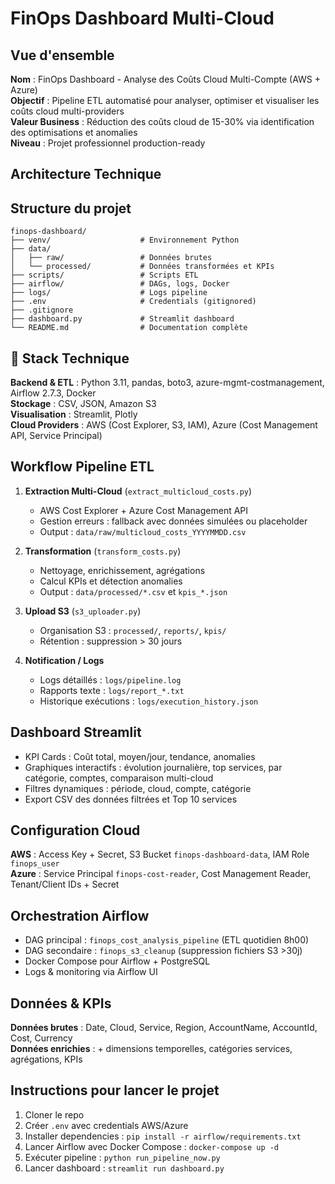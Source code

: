 #  FinOps Dashboard Multi-Cloud

##  Vue d'ensemble
**Nom** : FinOps Dashboard - Analyse des Coûts Cloud Multi-Compte (AWS + Azure)  
**Objectif** : Pipeline ETL automatisé pour analyser, optimiser et visualiser les coûts cloud multi-providers  
**Valeur Business** : Réduction des coûts cloud de 15-30% via identification des optimisations et anomalies  
**Niveau** : Projet professionnel production-ready  



##  Architecture Technique



##  Structure du projet
```
finops-dashboard/
├── venv/                    # Environnement Python
├── data/
│   ├── raw/                 # Données brutes
│   └── processed/           # Données transformées et KPIs
├── scripts/                 # Scripts ETL
├── airflow/                 # DAGs, logs, Docker
├── logs/                    # Logs pipeline
├── .env                     # Credentials (gitignored)
├── .gitignore
├── dashboard.py             # Streamlit dashboard
└── README.md                # Documentation complète
```

## 🔧 Stack Technique

**Backend & ETL** : Python 3.11, pandas, boto3, azure-mgmt-costmanagement, Airflow 2.7.3, Docker  
**Stockage** : CSV, JSON, Amazon S3  
**Visualisation** : Streamlit, Plotly  
**Cloud Providers** : AWS (Cost Explorer, S3, IAM), Azure (Cost Management API, Service Principal)  

 

##  Workflow Pipeline ETL

1. **Extraction Multi-Cloud** (`extract_multicloud_costs.py`)  
   - AWS Cost Explorer + Azure Cost Management API  
   - Gestion erreurs : fallback avec données simulées ou placeholder  
   - Output : `data/raw/multicloud_costs_YYYYMMDD.csv`

2. **Transformation** (`transform_costs.py`)  
   - Nettoyage, enrichissement, agrégations  
   - Calcul KPIs et détection anomalies  
   - Output : `data/processed/*.csv` et `kpis_*.json`

3. **Upload S3** (`s3_uploader.py`)  
   - Organisation S3 : `processed/`, `reports/`, `kpis/`  
   - Rétention : suppression > 30 jours

4. **Notification / Logs**  
   - Logs détaillés : `logs/pipeline.log`  
   - Rapports texte : `logs/report_*.txt`  
   - Historique exécutions : `logs/execution_history.json`

 

## Dashboard Streamlit

- KPI Cards : Coût total, moyen/jour, tendance, anomalies  
- Graphiques interactifs : évolution journalière, top services, par catégorie, comptes, comparaison multi-cloud  
- Filtres dynamiques : période, cloud, compte, catégorie  
- Export CSV des données filtrées et Top 10 services  

 

##  Configuration Cloud

**AWS** : Access Key + Secret, S3 Bucket `finops-dashboard-data`, IAM Role `finops_user`  
**Azure** : Service Principal `finops-cost-reader`, Cost Management Reader, Tenant/Client IDs + Secret  

 

##  Orchestration Airflow

- DAG principal : `finops_cost_analysis_pipeline` (ETL quotidien 8h00)  
- DAG secondaire : `finops_s3_cleanup` (suppression fichiers S3 >30j)  
- Docker Compose pour Airflow + PostgreSQL  
- Logs & monitoring via Airflow UI  

 

##  Données & KPIs

**Données brutes** : Date, Cloud, Service, Region, AccountName, AccountId, Cost, Currency  
**Données enrichies** : + dimensions temporelles, catégories services, agrégations, KPIs  

 

##  Instructions pour lancer le projet

1. Cloner le repo  
2. Créer `.env` avec credentials AWS/Azure  
3. Installer dependencies : `pip install -r airflow/requirements.txt`  
4. Lancer Airflow avec Docker Compose : `docker-compose up -d`  
5. Exécuter pipeline : `python run_pipeline_now.py`  
6. Lancer dashboard : `streamlit run dashboard.py`  

 

